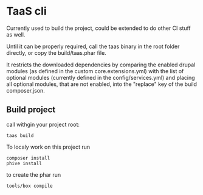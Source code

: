 # TaaS cli

Currently used to build the project, could be extended to do other CI stuff as well.

Until it can be properly required, call the taas binary in the root folder directly, or copy the build/taas.phar file.

It restricts the downloaded dependencies by comparing the enabled drupal modules (as defined in the custom core.extensions.yml)
with the list of optional modules (currently defined in the config/services.yml) and placing all optional modules, that
are not enabled, into the "replace" key of the build composer.json.

## Build project

call withgin your project root:

    taas build

To localy work on this project run

    composer install
    phive install

to create the phar run

    tools/box compile
